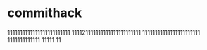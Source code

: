 # commithack
1111111111111111111111111
111121111111111111111111111
11111111111111111111111
1111111111111
11111
11
